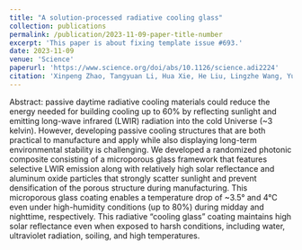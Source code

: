 ```yaml
---
title: "A solution-processed radiative cooling glass"
collection: publications
permalink: /publication/2023-11-09-paper-title-number
excerpt: 'This paper is about fixing template issue #693.'
date: 2023-11-09
venue: 'Science'
paperurl: 'https://www.science.org/doi/abs/10.1126/science.adi2224'
citation: 'Xinpeng Zhao, Tangyuan Li, Hua Xie, He Liu, Lingzhe Wang, Yurui Qu, Stephanie C. Li, Shufeng Liu, Alexandra H. Brozena, Zongfu Yu, Jelena Srebric and Liangbing Hu "A solution-processed radiative cooling glass." Science 382.6671 (2023): 684-691.'
---
```


Abstract: passive daytime radiative cooling materials could reduce the energy needed for building cooling up to 60% by reflecting sunlight and emitting long-wave infrared (LWIR) radiation into the cold Universe (~3 kelvin). However, developing passive cooling structures that are both practical to manufacture and apply while also displaying long-term environmental stability is challenging. We developed a randomized photonic composite consisting of a microporous glass framework that features selective LWIR emission along with relatively high solar reflectance and aluminum oxide particles that strongly scatter sunlight and prevent densification of the porous structure during manufacturing. This microporous glass coating enables a temperature drop of ~3.5° and 4°C even under high-humidity conditions (up to 80%) during midday and nighttime, respectively. This radiative “cooling glass” coating maintains high solar reflectance even when exposed to harsh conditions, including water, ultraviolet radiation, soiling, and high temperatures.
